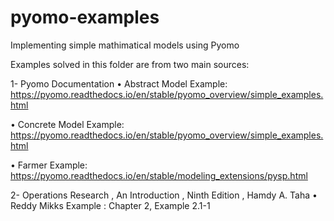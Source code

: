 # pyomo-examples
Implementing simple mathimatical models using Pyomo 

Examples solved in this folder are from two main sources:

1-	Pyomo Documentation 
•	Abstract Model Example:  https://pyomo.readthedocs.io/en/stable/pyomo_overview/simple_examples.html

•	Concrete Model Example: https://pyomo.readthedocs.io/en/stable/pyomo_overview/simple_examples.html

•	Farmer Example: https://pyomo.readthedocs.io/en/stable/modeling_extensions/pysp.html

2-	Operations Research , An Introduction , Ninth Edition , Hamdy A. Taha
•	Reddy Mikks Example : Chapter 2, Example 2.1-1

